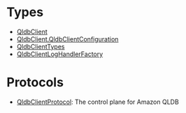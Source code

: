 # Types

  - [QldbClient](/aws-sdk-swift/reference/0.x/AWSQLDB/QldbClient)
  - [QldbClient.QldbClientConfiguration](/aws-sdk-swift/reference/0.x/AWSQLDB/QldbClient_QldbClientConfiguration)
  - [QldbClientTypes](/aws-sdk-swift/reference/0.x/AWSQLDB/QldbClientTypes)
  - [QldbClientLogHandlerFactory](/aws-sdk-swift/reference/0.x/AWSQLDB/QldbClientLogHandlerFactory)

# Protocols

  - [QldbClientProtocol](/aws-sdk-swift/reference/0.x/AWSQLDB/QldbClientProtocol):
    The control plane for Amazon QLDB
